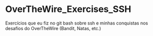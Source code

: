 # OverTheWire_Exercises_SSH
Exercícios que eu fiz no git bash sobre ssh e minhas conquistas nos desafios do OverTheWire (Bandit, Natas, etc.)
